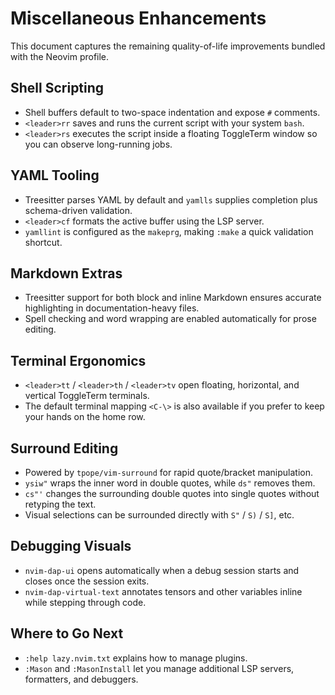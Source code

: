 # Miscellaneous Enhancements

This document captures the remaining quality-of-life improvements bundled with the Neovim profile.

## Shell Scripting
- Shell buffers default to two-space indentation and expose `#` comments.
- `<leader>rr` saves and runs the current script with your system `bash`.
- `<leader>rs` executes the script inside a floating ToggleTerm window so you can observe long-running jobs.

## YAML Tooling
- Treesitter parses YAML by default and `yamlls` supplies completion plus schema-driven validation.
- `<leader>cf` formats the active buffer using the LSP server.
- `yamllint` is configured as the `makeprg`, making `:make` a quick validation shortcut.

## Markdown Extras
- Treesitter support for both block and inline Markdown ensures accurate highlighting in documentation-heavy files.
- Spell checking and word wrapping are enabled automatically for prose editing.

## Terminal Ergonomics
- `<leader>tt` / `<leader>th` / `<leader>tv` open floating, horizontal, and vertical ToggleTerm terminals.
- The default terminal mapping `<C-\>` is also available if you prefer to keep your hands on the home row.

## Surround Editing
- Powered by `tpope/vim-surround` for rapid quote/bracket manipulation.
- `ysiw"` wraps the inner word in double quotes, while `ds"` removes them.
- `cs"'` changes the surrounding double quotes into single quotes without retyping the text.
- Visual selections can be surrounded directly with `S"` / `S)` / `S]`, etc.

## Debugging Visuals
- `nvim-dap-ui` opens automatically when a debug session starts and closes once the session exits.
- `nvim-dap-virtual-text` annotates tensors and other variables inline while stepping through code.

## Where to Go Next
- `:help lazy.nvim.txt` explains how to manage plugins.
- `:Mason` and `:MasonInstall` let you manage additional LSP servers, formatters, and debuggers.
